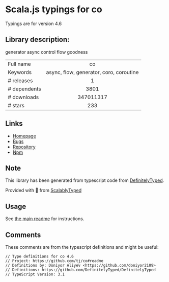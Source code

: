 
# Scala.js typings for co

Typings are for version 4.6

## Library description:
generator async control flow goodness

|                    |                 |
| ------------------ | :-------------: |
| Full name          | co |
| Keywords           | async, flow, generator, coro, coroutine |
| # releases         | 1 |
| # dependents       | 3801 |
| # downloads        | 347011317 |
| # stars            | 233 |

## Links
- [Homepage](https://github.com/tj/co#readme)
- [Bugs](https://github.com/tj/co/issues)
- [Repository](https://github.com/tj/co)
- [Npm](https://www.npmjs.com/package/co)
    


## Note
This library has been generated from typescript code from [DefinitelyTyped](https://definitelytyped.org).

Provided with :purple_heart: from [ScalablyTyped](https://github.com/oyvindberg/ScalablyTyped)

## Usage
See [the main readme](../../readme.md) for instructions.

## Comments

These comments are from the typescript definitions and might be useful:
```
// Type definitions for co 4.6
// Project: https://github.com/tj/co#readme
// Definitions by: Doniyor Aliyev <https://github.com/doniyor2109>
// Definitions: https://github.com/DefinitelyTyped/DefinitelyTyped
// TypeScript Version: 3.1

```

